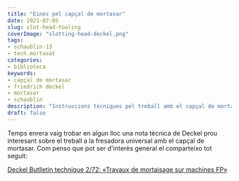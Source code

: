 ```yaml
---
title: "Eines pel capçal de mortasar"
date: 2021-07-05
slug: slot-head-tooling
coverImage: "slotting-head-deckel.png"
tags:
- schaublin-13
- tech.mortasat
categories:
- biblioteca
keywords:
- capçal de mortasar
- friedrich deckel
- mortasar
- schaublin
description: "Instruccions tècniques pel treball amb el capçal de mortasar de Deckel"
draft: false
---
```


Temps enrera vaig trobar en algun lloc una nota tècnica de Deckel prou
interesant sobre el treball a la fresadora universal amb el capçal de
mortasar. Com penso que pot ser d'interès general el comparteixo tot
seguit:

<!-- content --->

[Deckel Butlletin technique 2/72: «Travaux de mortaisage sur machines FP»](deckel-2-72.pdf)
